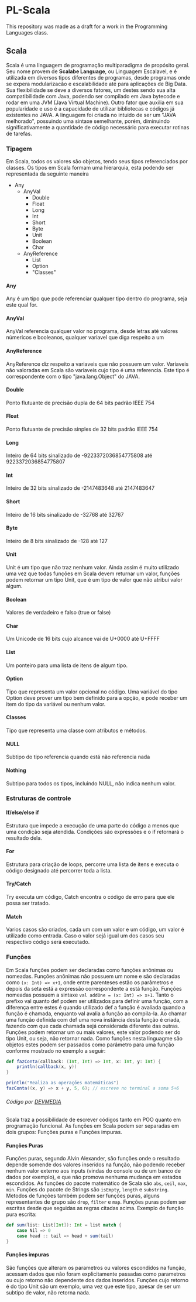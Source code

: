 ﻿# PL-Scala
This repository was made as a draft for a work in the Programming Languages ​​class.

## Scala
Scala é uma linguagem de programação multiparadigma de propósito geral. Seu nome provem de **Scalabe Language**, ou Linguagem Escalavel, e é utilizada em diversos tipos diferentes de programas, desde programas onde se expera modularizacão e escalabilidade até para aplicações de Big Data. Sua flexibilidade se deve a diversos fatores, um destes sendo sua alta compatibilidade com Java, podendo ser compilado em Java bytecode e rodar em uma JVM (Java Virtual Machine). Outro fator que auxilia em sua popularidade e uso é a capacidade de utilizar bibliotecas e códigos já existentes no JAVA. A linguagem foi criada no intuido de ser um "JAVA melhorado", possuindo uma sintaxe semelhante, porém, diminuindo significativamente a quantidade de código necessário para executar rotinas de tarefas.

### Tipagem
Em Scala, todos os valores são objetos, tendo seus tipos referenciados por classes.
Os tipos em Scala formam uma hierarquia, esta podendo ser representada da seguinte maneira
+ Any
    + AnyVal
        + Double
        + Float
        + Long
        + Int
        + Short
        + Byte
        + Unit
        + Boolean
        + Char
    + AnyReference
        + List
        + Option
        + "Classes"

#### Any
Any é um tipo que pode referenciar qualquer tipo dentro do programa, seja este qual for.

#### AnyVal
AnyVal referencia qualquer valor no programa, desde letras até valores númericos e booleanos, qualquer variavel que diga respeito a um 

#### AnyReference
AnyReference diz respeito a variaveis que não possuem um valor. Variaveis não valoradas em Scala são variaveis cujo tipo é uma referencia. Este tipo é correspondente com o tipo "java.lang.Object" do JAVA.

#### Double
Ponto flutuante de precisão dupla de 64 bits padrão IEEE 754

#### Float
Ponto flutuante de precisão sinples de 32 bits padrão IEEE 754

#### Long
Inteiro de 64 bits sinalizado de -9223372036854775808 até 9223372036854775807

#### Int
Inteiro de 32 bits sinalizado de -2147483648 até 2147483647

#### Short
Inteiro de 16 bits sinalizado de -32768 até 32767

#### Byte
Inteiro de 8 bits sinalizado de -128 até 127

#### Unit
Unit é um tipo que não traz nenhum valor. Ainda assim é muito utilizado uma vez que todas funções em Scala devem returnar um valor, funções podem retornar um tipo Unit, que é um tipo de valor que não atribui valor algum.

#### Boolean
Valores de verdadeiro e falso (true or false)

#### Char
Um Unicode de 16 bits cujo alcance vai de U+0000 até U+FFFF

#### List
Um ponteiro para uma lista de itens de algum tipo.

#### Option
Tipo que representa um valor opcional no código. Uma variável do tipo Option deve prover um tipo bem definido para a opção, e pode receber um item do tipo da variável ou nenhum valor. 

#### Classes
Tipo que representa uma classe com atributos e métodos.

#### NULL
Subtipo do tipo referencia quando está não referencia nada

#### Nothing
Subtipo para todos os tipos, incluindo NULL, não indica nenhum valor.

### Estruturas de controle

#### If/else/else if
Estrutura que impede a execução de uma parte do código a menos que uma condição seja atendida. Condições são expressões e o if retornará o resultado dela.

#### For
Estrutura para criação de loops, percorre uma lista de itens e executa o código designado até percorrer toda a lista.

#### Try/Catch
Try executa um código, Catch encontra o código de erro para que ele possa ser tratado.

#### Match
Varios casos são criados, cada um com um valor e um código, um valor é utilizado como entrada. Caso o valor sejá igual um dos casos seu respectivo código será executado.

### Funções
Em Scala funções podem ser declaradas como funções anônimas ou nomeadas. 
Funções anônimas não possuem um nome e são declaradas como `(x: Int) => x+1`, onde entre parenteses estão os parâmetros e depois da seta está a expressão correspondente a está função. Funções nomeadas possuem a sintaxe `val addOne = (x: Int) => x+1`. Tanto o prefixo val quanto def podem ser utilizados para definir uma função, com a diferença entre estes é quando utilizado def a função é avaliada quando a função é chamada, enquanto val avalia a função ao compila-la. Ao chamar uma função definida com def uma nova instância desta função é criada, fazendo com que cada chamada sejá considerada diferente das outras.
Funções podem retornar um ou mais valores, este valor podendo ser do tipo Unit, ou seja, não retornar nada.
Como funções nesta linguagme são objetos estes podem ser passados como parâmetro para uma função conforme mostrado no exemplo a seguir:
```Scala
def fazConta(callback: (Int, Int) => Int, x: Int, y: Int) {
    println(callback(x, y))
}

println("Realiza as operações matemáticas")
fazConta((x, y) => x + y, 5, 6); // escreve no terminal a soma 5+6
```
###### Código por [DEVMEDIA](https://www.devmedia.com.br/conheca-a-linguagem-scala/32850)

Scala traz a possibilidade de escrever códigos tanto em POO quanto em programação funcional. As funções em Scala podem ser separadas em dois grupos: Funções puras e Funções impuras.

#### Funções Puras
Funções puras, segundo Alvin Alexander, são funções onde o resultado depende somende dos valores inseridos na função, não podendo receber nenhum valor externo aos inputs (vindas do console ou de um banco de dados por exemplo), e que não promova nenhuma mudança em estados escondidos.
As funções do pacote matemático de Scala são `abs`, `ceil`, `max`, `min`. Funções do pacote de Strings são `isEmpty`, `length` e `substring`. Metodos de funções também podem ser funções puras, alguns representantes de grupo são `drop`, `filter` e `map`.
Funções puras podem ser escritas desde que seguidas as regras citadas acima.
Exemplo de função pura escrita:
```Scala
def sum(list: List[Int]): Int = list match {
    case Nil => 0
    case head :: tail => head + sum(tail)
}
```

#### Funções impuras
São funções que alteram os parametros ou valores escondidos na função, acessam dados que não foram explicitamente passadas como parametros ou cujo retorno não dependente dos dados inseridos. Funções cujo retorno é do tipo Unit são um exemplo, uma vez que este tipo, apesar de ser um subtipo de valor, não retorna nada.